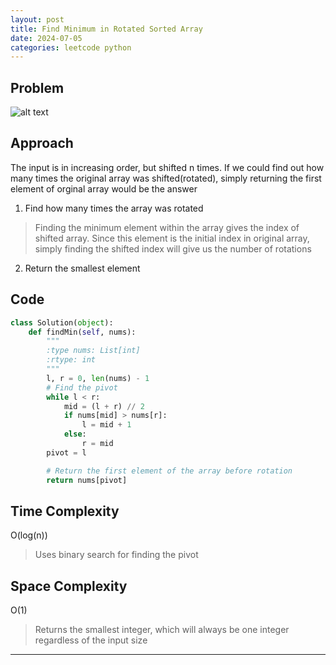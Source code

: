 ```yaml
---
layout: post
title: Find Minimum in Rotated Sorted Array
date: 2024-07-05
categories: leetcode python
---
```


## Problem
![alt text](/blog/public/img/FindMinimuminRotatedSortedArray.png)

## Approach
The input is in increasing order, but shifted n times. If we could find out how many times the original array was shifted(rotated), simply returning the first element of orginal array would be the answer

1. Find how many times the array was rotated
> Finding the minimum element within the array gives the index of shifted array. Since this element is the initial index in original array, simply finding the shifted index will give us the number of rotations

2. Return the smallest element

## Code
```python
class Solution(object):
    def findMin(self, nums):
        """
        :type nums: List[int]
        :rtype: int
        """
        l, r = 0, len(nums) - 1
        # Find the pivot
        while l < r:
            mid = (l + r) // 2
            if nums[mid] > nums[r]:
                l = mid + 1
            else:
                r = mid
        pivot = l

        # Return the first element of the array before rotation
        return nums[pivot]
```
## Time Complexity
O(log(n))
> Uses binary search for finding the pivot

## Space Complexity
O(1)
> Returns the smallest integer, which will always be one integer regardless of the input size

---